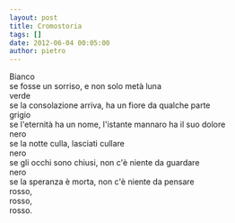 ```yaml
---
layout: post
title: Cromostoria
tags: []
date: 2012-06-04 00:05:00
author: pietro
---
```

Bianco<br/>se fosse un sorriso, e non solo metà luna<br/>verde<br/>se la consolazione arriva, ha un fiore da qualche parte<br/>grigio<br/>se l'eternità ha un nome, l'istante mannaro ha il suo dolore<br/>nero<br/>se la notte culla, lasciati cullare<br/>nero<br/>se gli occhi sono chiusi, non c'è niente da guardare<br/>nero<br/>se la speranza è morta, non c'è niente da pensare<br/>rosso,<br/>rosso,<br/>rosso.
